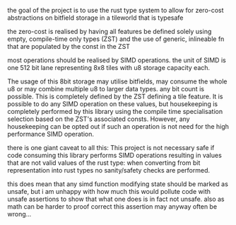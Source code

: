 the goal of the project is to use the rust type system to allow for zero-cost abstractions on bitfield storage in a tileworld that is typesafe 

the zero-cost is realised by having all features be defined solely using empty, compile-time only types (ZST) and the use of generic, inlineable fn that are populated by the const in the ZST

most operations should be realised by SIMD operations. the unit of SIMD is one 512 bit lane representing 8x8 tiles with u8 storage capacity each. 

The usage of this 8bit storage may utilise bitfields, may consume the whole u8 or may combine multiple u8 to larger data types. any bit count is possible. This is completely defined by the ZST defining a tile feature. It is possible to do any SIMD operation on these values, but housekeeping is completely performed by this library using the compile time specialisation selection based on the ZST's associated consts. However, any housekeeping can be opted out if such an operation is not need for the high performance SIMD operation. 


there is one giant caveat to all this: This project is not necessary safe if code consuming this library performs SIMD operations resulting in values that are not valid values of the rust type: when converting from bit representation into rust types no sanity/safety checks are performed. 

this does mean that any simd function modifying state should be marked as unsafe, but i am unhappy with how much this would pollute code with unsafe assertions to show that what one does is in fact not unsafe. also as math can be harder to proof correct this assertion may anyway often be wrong...